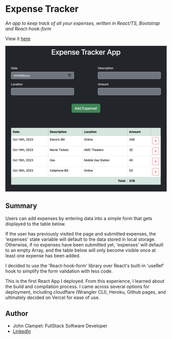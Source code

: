 # Expense Tracker

*An app to keep track of all your expenses, written in React/TS, Bootstrap and React-hook-form*

View it [here](https://expense-tracker-omega-navy.vercel.app/)

![preview](https://github.com/jsclampet/react-expense-tracker/blob/main/PREVIEW.png?raw=true)

## Summary
Users can add expenses by entering data into a simple form that gets displayed to the table below.

If the user has previously visited the page and submitted expenses, the 'expenses' state variable will default to the data stored in local storage. Otherwise, if no expenses have been submitted yet, 'expenses' will default to an empty Array, and the table below will only become visible once at least one expense has been added.

I decided to use the 'React-hook-form' library over React's built-in 'useRef' hook to simplify the form validation with less code.

This is the first React App I deployed. From this experience, I learned about the build and compilation process. I came across several options for deployment, including cloudflare (Wrangler CLI), Heroku, Github pages, and ultimately decided on Vercel for ease of use.

## Author
- John Clampet: FullStack Software Developer
- [LinkedIn](https://www.linkedin.com/in/john-clampet-264007122/)
